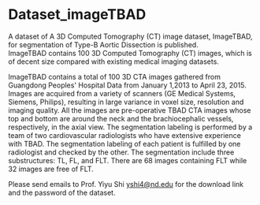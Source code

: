 # Dataset_imageTBAD

A dataset of A 3D Computed Tomography (CT) image dataset, ImageTBAD, for segmentation of Type-B Aortic Dissection is published.  
ImageTBAD contains 100 3D Computed Tomography (CT) images, 
which is of decent size compared with existing medical imaging datasets. 

ImageTBAD contains a total of 100 3D CTA images gathered from Guangdong Peoples' Hospital Data from January 1,2013 to April 23, 2015.
Images are acquired from a variety of scanners (GE Medical Systems, Siemens, Philips), 
resulting in large variance in voxel size, resolution and imaging quality. 
All the images are pre-operative TBAD CTA images whose top and bottom are around the neck and the brachiocephalic vessels, respectively, in the axial view.
The segmentation labeling is performed by a team of two cardiovascular radiologists who have extensive experience with TBAD. 
The segmentation labeling of each patient is fulfilled by one radiologist and checked by the other. 
The segmentation include three substructures: TL, FL, and FLT.
There are 68 images containing FLT while 32 images are free of FLT.

Please send emails to Prof. Yiyu Shi yshi4@nd.edu for the download link and the password of the dataset.
